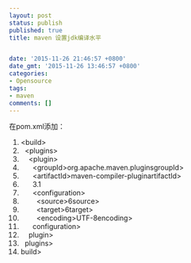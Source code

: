 ```yaml
---
layout: post
status: publish
published: true
title: maven 设置jdk编译水平


date: '2015-11-26 21:46:57 +0800'
date_gmt: '2015-11-26 13:46:57 +0800'
categories:
- Opensource
tags:
- maven
comments: []
---
```

<p>在pom.xml添加：</p>
<ol class="dp-xml" start="1">
<li class="alt"><span class="tag"><</span><span class="tag-name">build</span><span class="tag">></span></li>
<li class="">&nbsp;&nbsp;<span class="tag"><</span><span class="tag-name">plugins</span><span class="tag">></span></li>
<li class="alt">&nbsp;&nbsp;&nbsp;&nbsp;<span class="tag"><</span><span class="tag-name">plugin</span><span class="tag">></span></li>
<li class="">&nbsp;&nbsp;&nbsp;&nbsp;&nbsp;&nbsp;<span class="tag"><</span><span class="tag-name">groupId</span><span class="tag">></span>org.apache.maven.plugins<span class="tag"></</span><span class="tag-name">groupId</span><span class="tag">></span></li>
<li class="alt">&nbsp;&nbsp;&nbsp;&nbsp;&nbsp;&nbsp;<span class="tag"><</span><span class="tag-name">artifactId</span><span class="tag">></span>maven-compiler-plugin<span class="tag"></</span><span class="tag-name">artifactId</span><span class="tag">></span></li>
<li class="alt">&nbsp; &nbsp; &nbsp; <version>3.1</version></li>
<li class="">&nbsp;&nbsp;&nbsp;&nbsp;&nbsp;&nbsp;<span class="tag"><</span><span class="tag-name">configuration</span><span class="tag">></span></li>
<li class="alt">&nbsp;&nbsp;&nbsp;&nbsp;&nbsp;&nbsp;&nbsp;&nbsp;<span class="tag"><</span><span class="tag-name">source</span><span class="tag">>6</span><span class="tag"></</span><span class="tag-name">source</span><span class="tag">></span></li>
<li class="">&nbsp;&nbsp;&nbsp;&nbsp;&nbsp;&nbsp;&nbsp;&nbsp;<span class="tag"><</span><span class="tag-name">target</span><span class="tag">>6</span><span class="tag"></</span><span class="tag-name">target</span><span class="tag">></span></li>
<li class="alt">&nbsp;&nbsp;&nbsp;&nbsp;&nbsp;&nbsp;&nbsp;&nbsp;<span class="tag"><</span><span class="tag-name">encoding</span><span class="tag">></span>UTF-8<span class="tag"></</span><span class="tag-name">encoding</span><span class="tag">></span></li>
<li class="">&nbsp;&nbsp;&nbsp;&nbsp;&nbsp;&nbsp;<span class="tag"></</span><span class="tag-name">configuration</span><span class="tag">></span></li>
<li class="alt">&nbsp;&nbsp;&nbsp;&nbsp;<span class="tag"></</span><span class="tag-name">plugin</span><span class="tag">></span></li>
<li class="">&nbsp;&nbsp;<span class="tag"></</span><span class="tag-name">plugins</span><span class="tag">></span></li>
<li class="alt"><span class="tag"></</span><span class="tag-name">build</span><span class="tag">></span></li>
</ol>
<p>&nbsp;</p>
